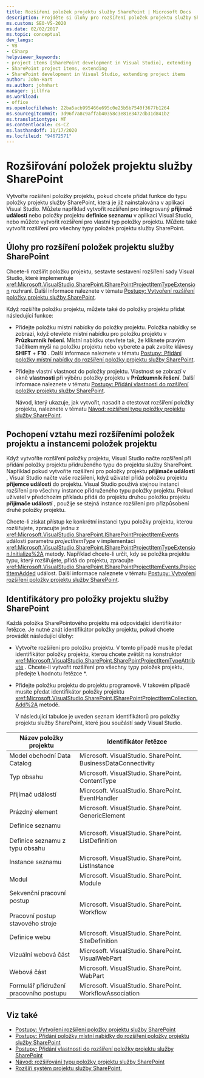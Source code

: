 ```yaml
---
title: Rozšíření položek projektu služby SharePoint | Microsoft Docs
description: Projděte si úlohy pro rozšíření položek projektu služby SharePoint. Pochopte, jak souvisí rozšíření položek projektu a instance položek projektu.
ms.custom: SEO-VS-2020
ms.date: 02/02/2017
ms.topic: conceptual
dev_langs:
- VB
- CSharp
helpviewer_keywords:
- project items [SharePoint development in Visual Studio], extending
- SharePoint project items, extending
- SharePoint development in Visual Studio, extending project items
author: John-Hart
ms.author: johnhart
manager: jillfra
ms.workload:
- office
ms.openlocfilehash: 22ba5acb995466e695c0e25b5b7540f3677b1264
ms.sourcegitcommit: 3d96f7a8c9affab40358c3e81e3472db31d841b2
ms.translationtype: MT
ms.contentlocale: cs-CZ
ms.lasthandoff: 11/17/2020
ms.locfileid: "94672571"
---
```

# <a name="extend-sharepoint-project-items"></a>Rozšiřování položek projektu služby SharePoint
  Vytvořte rozšíření položky projektu, pokud chcete přidat funkce do typu položky projektu služby SharePoint, která je již nainstalována v aplikaci Visual Studio. Můžete například vytvořit rozšíření pro integrovaný **přijímač událostí** nebo položky projektu **definice seznamu** v aplikaci Visual Studio, nebo můžete vytvořit rozšíření pro vlastní typ položky projektu. Můžete také vytvořit rozšíření pro všechny typy položek projektu služby SharePoint.

## <a name="tasks-for-extending-sharepoint-project-items"></a>Úlohy pro rozšíření položek projektu služby SharePoint
 Chcete-li rozšířit položku projektu, sestavte sestavení rozšíření sady Visual Studio, které implementuje <xref:Microsoft.VisualStudio.SharePoint.ISharePointProjectItemTypeExtension> rozhraní. Další informace naleznete v tématu [Postupy: Vytvoření rozšíření položky projektu služby SharePoint](../sharepoint/how-to-create-a-sharepoint-project-item-extension.md).

 Když rozšíříte položku projektu, můžete také do položky projektu přidat následující funkce:

- Přidejte položku místní nabídky do položky projektu. Položka nabídky se zobrazí, když otevřete místní nabídku pro položku projektu v **Průzkumník řešení**. Místní nabídku otevřete tak, že kliknete pravým tlačítkem myši na položku projektu nebo vyberete a pak zvolíte klávesy **SHIFT** + **F10** . Další informace naleznete v tématu [Postupy: Přidání položky místní nabídky do rozšíření položky projektu služby SharePoint](../sharepoint/how-to-add-a-shortcut-menu-item-to-a-sharepoint-project-item-extension.md).

- Přidejte vlastní vlastnost do položky projektu. Vlastnost se zobrazí v okně **vlastnosti** při výběru položky projektu v **Průzkumník řešení**. Další informace naleznete v tématu [Postupy: Přidání vlastnosti do rozšíření položky projektu služby SharePoint](../sharepoint/how-to-add-a-property-to-a-sharepoint-project-item-extension.md).

  Návod, který ukazuje, jak vytvořit, nasadit a otestovat rozšíření položky projektu, naleznete v tématu [Návod: rozšíření typu položky projektu služby SharePoint](../sharepoint/walkthrough-extending-a-sharepoint-project-item-type.md).

## <a name="understand-the-relationship-between-project-item-extensions-and-project-item-instances"></a>Pochopení vztahu mezi rozšířeními položek projektu a instancemi položek projektu
 Když vytvoříte rozšíření položky projektu, Visual Studio načte rozšíření při přidání položky projektu přidruženého typu do projektu služby SharePoint. Například pokud vytvoříte rozšíření pro položky projektu **přijímače událostí** , Visual Studio načte vaše rozšíření, když uživatel přidá položku projektu **příjemce události** do projektu. Visual Studio používá stejnou instanci rozšíření pro všechny instance přidruženého typu položky projektu. Pokud uživatel v předchozím příkladu přidá do projektu druhou položku projektu **přijímače událostí** , použije se stejná instance rozšíření pro přizpůsobení druhé položky projektu.

 Chcete-li získat přístup ke konkrétní instanci typu položky projektu, kterou rozšiřujete, zpracujte jednu z <xref:Microsoft.VisualStudio.SharePoint.ISharePointProjectItemEvents> událostí parametru *projectItemType* v implementaci <xref:Microsoft.VisualStudio.SharePoint.ISharePointProjectItemTypeExtension.Initialize%2A> metody. Například chcete-li určit, kdy se položka projektu typu, který rozšiřujete, přidá do projektu, zpracujte <xref:Microsoft.VisualStudio.SharePoint.ISharePointProjectItemEvents.ProjectItemAdded> událost. Další informace naleznete v tématu [Postupy: Vytvoření rozšíření položky projektu služby SharePoint](../sharepoint/how-to-create-a-sharepoint-project-item-extension.md).

## <a name="identifiers-for-sharepoint-project-items"></a>Identifikátory pro položky projektu služby SharePoint
 Každá položka SharePointového projektu má odpovídající identifikátor řetězce. Je nutné znát identifikátor položky projektu, pokud chcete provádět následující úlohy:

- Vytvořte rozšíření pro položku projektu. V tomto případě musíte předat identifikátor položky projektu, kterou chcete zvětšit na konstruktor <xref:Microsoft.VisualStudio.SharePoint.SharePointProjectItemTypeAttribute> . Chcete-li vytvořit rozšíření pro všechny typy položek projektu, předejte **\\** hodnotu řetězce *.

- Přidejte položku projektu do projektu programově. V takovém případě musíte předat identifikátor položky projektu <xref:Microsoft.VisualStudio.SharePoint.ISharePointProjectItemCollection.Add%2A> metodě.

  V následující tabulce je uveden seznam identifikátorů pro položky projektu služby SharePoint, které jsou součástí sady Visual Studio.

|Název položky projektu|Identifikátor řetězce|
|-----------------------|-----------------------|
|Model obchodní Data Catalog|Microsoft. VisualStudio. SharePoint. BusinessDataConnectivity|
|Typ obsahu|Microsoft. VisualStudio. SharePoint. ContentType|
|Přijímač událostí|Microsoft. VisualStudio. SharePoint. EventHandler|
|Prázdný element|Microsoft. VisualStudio. SharePoint. GenericElement|
|Definice seznamu<br /><br /> Definice seznamu z typu obsahu|Microsoft. VisualStudio. SharePoint. ListDefinition|
|Instance seznamu|Microsoft. VisualStudio. SharePoint. ListInstance|
|Modul|Microsoft. VisualStudio. SharePoint. Module|
|Sekvenční pracovní postup<br /><br /> Pracovní postup stavového stroje|Microsoft. VisualStudio. SharePoint. Workflow|
|Definice webu|Microsoft. VisualStudio. SharePoint. SiteDefinition|
|Vizuální webová část|Microsoft. VisualStudio. SharePoint. VisualWebPart|
|Webová část|Microsoft. VisualStudio. SharePoint. WebPart|
|Formulář přidružení pracovního postupu|Microsoft. VisualStudio. SharePoint. WorkflowAssociation|

## <a name="see-also"></a>Viz také
- [Postupy: Vytvoření rozšíření položky projektu služby SharePoint](../sharepoint/how-to-create-a-sharepoint-project-item-extension.md)
- [Postupy: Přidání položky místní nabídky do rozšíření položky projektu služby SharePoint](../sharepoint/how-to-add-a-shortcut-menu-item-to-a-sharepoint-project-item-extension.md)
- [Postupy: Přidání vlastnosti do rozšíření položky projektu služby SharePoint](../sharepoint/how-to-add-a-property-to-a-sharepoint-project-item-extension.md)
- [Návod: rozšiřování typu položky projektu služby SharePoint](../sharepoint/walkthrough-extending-a-sharepoint-project-item-type.md)
- [Rozšíří systém projektu služby SharePoint.](../sharepoint/extending-the-sharepoint-project-system.md)
